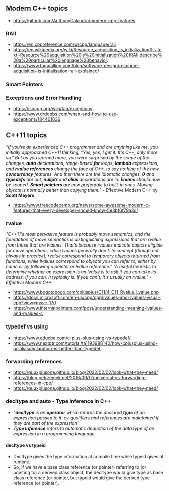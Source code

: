 ## Modern C++ topics 
* https://github.com/AnthonyCalandra/modern-cpp-features
### RAII
* https://en.cppreference.com/w/cpp/language/raii
* https://en.wikipedia.org/wiki/Resource_acquisition_is_initialization#:~:text=Resource%20acquisition%20is%20initialization%20(RAII,describe%20a%20particular%20language%20behavior.
* https://www.tomdalling.com/blog/software-design/resource-acquisition-is-initialisation-raii-explained/
### Smart Pointers

### Exceptions and Error Handling
* https://isocpp.org/wiki/faq/exceptions
* https://www.drdobbs.com/when-and-how-to-use-exceptions/184401836

## C++11 topics

_"If you're an experienced C++ programmer and are anything like me, you initially approached C++11 thinking, "Yes, yes, I get it. It's C++, only more so." But as you learned more, you were surprised by the scope of the changes. **auto** declarations, range-based **for** loops, **lambda** expressions, and **rvalue references** change the face of C++, to say nothing of the new **concurrency** features. And then there are the idiomatic changes. **0** and **typedefs** are out, **nullptr** and **alias** declarations are in. **Enums** should now be scoped. **Smart pointers** are now preferable to built-in ones. Moving objects is normally better than copying them."_ - Effective Modern C++ by **Scott Meyers**

* https://www.freecodecamp.org/news/some-awesome-modern-c-features-that-every-developer-should-know-5e3bf6f79a3c/

### rvalue
_"C++11's most pervasive feature is probably move semantics, and the foundation of move semantics is distinguishing expressions that are rvalue from those that are lvalues. That's because rvalues indicate objects eligible for move operations, while lvalues generally don't. In concept (though not always in practice), rvalue correspond to temporary objects returned from functions, while lvalues correspond to objects you can refer to, either by name or by following a pointer or lvalue reference."
"A useful heuristic to determine whether an expression is an lvalue is to ask if you can take its address. If you can, it typically is. If you can't, it's usually an rvalue." -Effective Modern C++_

* https://www.bogotobogo.com/cplusplus/C11/4_C11_Rvalue_Lvalue.php
* https://docs.microsoft.com/en-us/cpp/cpp/lvalues-and-rvalues-visual-cpp?view=msvc-170
* https://www.internalpointers.com/post/understanding-meaning-lvalues-and-rvalues-c

### typedef vs using
* https://www.educba.com/c-plus-plus-using-vs-typedef/
* https://www.nextptr.com/tutorial/ta1193988140/how-cplusplus-using-or-aliasdeclaration-is-better-than-typedef

### forwarding references
* https://quuxplusone.github.io/blog/2022/02/02/look-what-they-need/
* https://blog.petrzemek.net/2016/09/17/universal-vs-forwarding-references-in-cpp/
* https://quuxplusone.github.io/blog/2022/02/02/look-what-they-need/

 ### decltype and auto - Type Inference in C++
* _"**decltype** is an **operator** which returns the declared **type** of an expression passed to it. cv-qualifiers and references are maintained if they are part of the expression"_
* _**Type Inference** refers to automatic deduction of the data type of an expression in a programming language_

#### decltype vs typeid

* Decltype gives the type information at compile time while typeid gives at runtime.
* So, if we have a base class reference (or pointer) referring to (or pointing to) a derived class object, the decltype would give type as base class reference (or pointer, but typeid would give the derived type reference (or pointer).
 
